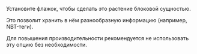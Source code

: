 Установите флажок, чтобы сделать это растение блоковой сущностью.

Это позволит хранить в нём разнообразную информацию (например, NBT-теги).

Для повышения производительности рекомендуется не использовать эту опцию без необходимости.